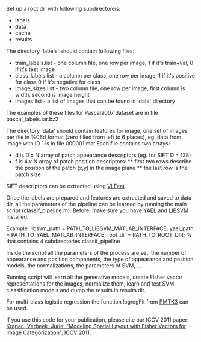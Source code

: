 Set up a root dir with following subdirectoreis:
* labels 
* data
* cache
* results

The directory 'labels' should contain following files:
* train_labels.list - one column file, one row per image, 1 if it's train+val, 0 if it's test image
* class_labels.list - a column per class, one row per image, 1 if it's positive for class 0 if it's negative for class
* image_sizes.list - two column file, one row per image, first column is width, second is image height
* images.list - a list of images that can be found in 'data' directory 

The examples of these files for Pascal2007 dataset are in file pascal_labels.tar.bz2

The directory 'data' should contain features for image, one set of images per file in %06d format (zero filled from left to 6 places), eg. data from image with ID 1 is in file 000001.mat
Each file contains two arrays:
* d is D x N array of patch appearance descriptors (eg. for SIFT D = 128)
* f is 4 x N array of patch position descriptors:
** first two rows describe the position of the patch (x,y) in the image plane
** the last row is the patch size

SIFT descriptors can be extracted using [VLFeat](http://www.vlfeat.org).

Once the labels are prepared and features are extracted and saved to data dir, all the
parameters of the pipeline can be learned by running the main script (classif_pipeline.m).
Before, make sure you have [YAEL](http://yael.gforge.inria.fr) and [LIBSVM](https://www.csie.ntu.edu.tw/~cjlin/libsvm/) installed. 

Example:
libsvm_path = PATH_TO_LIBSVM_MATLAB_INTERFACE;
yael_path = PATH_TO_YAEL_MATLAB_INTERFACE;
root_dir = PATH_TO_ROOT_DIR; % that contains 4 subdirectories
classif_pipeline

Inside the script all the parameters of the process are set: the number of appearance and
position components, the type of appearance and position models, the normalizations, the
parameters of SVM, ...

Running script will learn all the generative models, create Fisher vector representations for the images, normalize them, learn and test SVM classification models and dump the results in results dir.

For multi-class logistic regression the function logregFit from [PMTK3](http://code.google.com/p/pmtk3) can be used.

If you use this code for your publication, please cite our ICCV 2011 paper:
[Krapac, Verbeek, Jurie: "Modeling Spatial Layout with Fisher Vectors for Image
Categorization", ICCV 2011](http://hal.inria.fr/inria-00612277/en).

